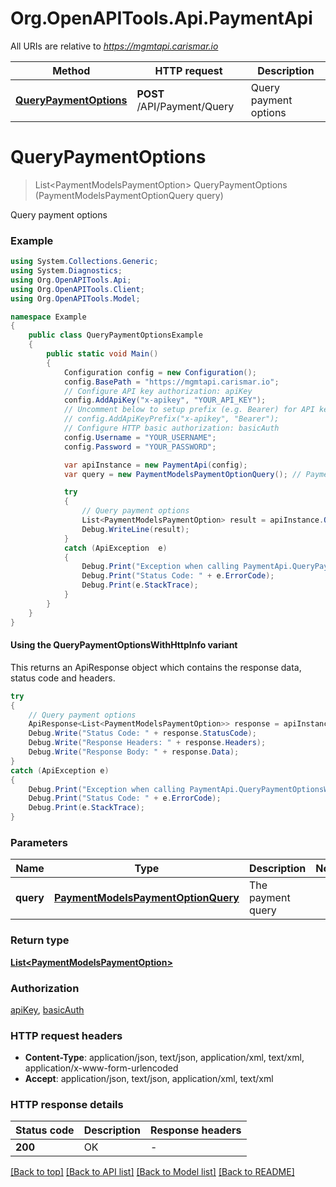 # Org.OpenAPITools.Api.PaymentApi

All URIs are relative to *https://mgmtapi.carismar.io*

| Method | HTTP request | Description |
|--------|--------------|-------------|
| [**QueryPaymentOptions**](PaymentApi.md#querypaymentoptions) | **POST** /API/Payment/Query | Query payment options |

<a name="querypaymentoptions"></a>
# **QueryPaymentOptions**
> List&lt;PaymentModelsPaymentOption&gt; QueryPaymentOptions (PaymentModelsPaymentOptionQuery query)

Query payment options

### Example
```csharp
using System.Collections.Generic;
using System.Diagnostics;
using Org.OpenAPITools.Api;
using Org.OpenAPITools.Client;
using Org.OpenAPITools.Model;

namespace Example
{
    public class QueryPaymentOptionsExample
    {
        public static void Main()
        {
            Configuration config = new Configuration();
            config.BasePath = "https://mgmtapi.carismar.io";
            // Configure API key authorization: apiKey
            config.AddApiKey("x-apikey", "YOUR_API_KEY");
            // Uncomment below to setup prefix (e.g. Bearer) for API key, if needed
            // config.AddApiKeyPrefix("x-apikey", "Bearer");
            // Configure HTTP basic authorization: basicAuth
            config.Username = "YOUR_USERNAME";
            config.Password = "YOUR_PASSWORD";

            var apiInstance = new PaymentApi(config);
            var query = new PaymentModelsPaymentOptionQuery(); // PaymentModelsPaymentOptionQuery | The payment query

            try
            {
                // Query payment options
                List<PaymentModelsPaymentOption> result = apiInstance.QueryPaymentOptions(query);
                Debug.WriteLine(result);
            }
            catch (ApiException  e)
            {
                Debug.Print("Exception when calling PaymentApi.QueryPaymentOptions: " + e.Message);
                Debug.Print("Status Code: " + e.ErrorCode);
                Debug.Print(e.StackTrace);
            }
        }
    }
}
```

#### Using the QueryPaymentOptionsWithHttpInfo variant
This returns an ApiResponse object which contains the response data, status code and headers.

```csharp
try
{
    // Query payment options
    ApiResponse<List<PaymentModelsPaymentOption>> response = apiInstance.QueryPaymentOptionsWithHttpInfo(query);
    Debug.Write("Status Code: " + response.StatusCode);
    Debug.Write("Response Headers: " + response.Headers);
    Debug.Write("Response Body: " + response.Data);
}
catch (ApiException e)
{
    Debug.Print("Exception when calling PaymentApi.QueryPaymentOptionsWithHttpInfo: " + e.Message);
    Debug.Print("Status Code: " + e.ErrorCode);
    Debug.Print(e.StackTrace);
}
```

### Parameters

| Name | Type | Description | Notes |
|------|------|-------------|-------|
| **query** | [**PaymentModelsPaymentOptionQuery**](PaymentModelsPaymentOptionQuery.md) | The payment query |  |

### Return type

[**List&lt;PaymentModelsPaymentOption&gt;**](PaymentModelsPaymentOption.md)

### Authorization

[apiKey](../README.md#apiKey), [basicAuth](../README.md#basicAuth)

### HTTP request headers

 - **Content-Type**: application/json, text/json, application/xml, text/xml, application/x-www-form-urlencoded
 - **Accept**: application/json, text/json, application/xml, text/xml


### HTTP response details
| Status code | Description | Response headers |
|-------------|-------------|------------------|
| **200** | OK |  -  |

[[Back to top]](#) [[Back to API list]](../README.md#documentation-for-api-endpoints) [[Back to Model list]](../README.md#documentation-for-models) [[Back to README]](../README.md)

